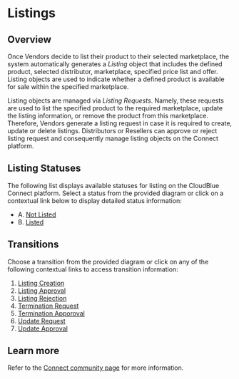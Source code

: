 # Listings
## Overview
Once Vendors decide to list their product to their selected marketplace, the system automatically generates a *Listing* object that includes the defined product, selected distributor, marketplace, specified price list and offer. Listing objects are used to indicate whether a defined product is available for sale within the specified marketplace.

Listing objects are managed via *Listing Requests*. Namely, these requests are used to list the specified product to the required marketplace, update the listing information, or remove the product from this marketplace. Therefore, Vendors generate a listing request in case it is required to create, update or delete listings.
Distributors or Resellers can approve or reject listing request and consequently manage listing objects on the Connect platform.
## Listing Statuses
The following list displays available statuses for listing on the CloudBlue Connect platform. Select a status from the provided diagram or click on a contextual link below to display detailed status information:

* A.  [Not Listed](s-a-notlisted.html)
* B.  [Listed](s-b-listed.html)

## Transitions
Choose a transition from the provided diagram or click on any of the following contextual links to access transition information:

1. [Listing Creation](t-1-new-notlisted.html)
2. [Listing Approval](t-2-notlisted-listed.html)
3. [Listing Rejection](t-3-notlisted.html)
4. [Termination Request](t-4-termination-request.html)
5. [Termination Apporoval](t-5-listing-termination.html)
6. [Update Request](t-6-update-request.html)
7. [Update Approval](t-7-listing-update.html)
## Learn more
Refer to the [Connect community page](https://connect.cloudblue.com/community/modules/listings/) for more information.
